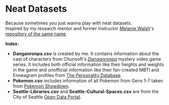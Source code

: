 # Neat Datasets
Because sometimes you just wanna play with neat datasets. 
<br>
Inspired by my research mentor and former instructor [Melanie Walsh](https://melaniewalsh.org/)'s [repository of the same name](https://github.com/melaniewalsh/Neat-Datasets).

**Index:**
<br>
- **Danganronpa.csv** is created by me. It contains information about the cast of characters from Chunsoft's *[Danganronpa](https://danganronpa.us/)* mystery video game series. It includes both official information like their heights and weights in the game and unofficial information like their fan-created MBTI and Enneagram profiles from [The Personality Database](https://www.personality-database.com/). 
- **Pokemon.csv** includes information of all Pokemon from Gens 1-7 taken from [Pokemon Showdown](https://play.pokemonshowdown.com/).
- **Seattle-Libraries.csv** and **Seattle-Cultural-Spaces.csv** are from the City of Seattle [Open Data Portal](https://data.seattle.gov/).
